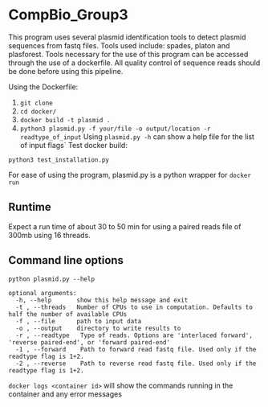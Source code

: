 # CompBio_Group3

This program uses several plasmid identification tools to detect plasmid sequences from fastq files. Tools used include: spades, platon and plasforest.
Tools necessary for the use of this program can be accessed through the use of a dockerfile. All quality control of sequence reads should be done before using this pipeline.

Using the Dockerfile:
1. `git clone`
2. `cd docker/` 
3. `docker build -t plasmid .`
4. `python3 plasmid.py -f your/file -o output/location -r readtype_of_input`
Using `plasmid.py -h` can show a help file for the list of input flags`
Test docker build:

  `python3 test_installation.py`

For ease of using the program, plasmid.py is a python wrapper for `docker run`

## Runtime
Expect a run time of about 30 to 50 min for using a paired reads file of 300mb using 16 threads.

## Command line options
``` 
python plasmid.py --help

optional arguments:
  -h, --help       show this help message and exit
  -t , --threads   Number of CPUs to use in computation. Defaults to half the number of available CPUs
  -f , --file      path to input data
  -o , --output    directory to write results to
  -r , --readtype   Type of reads. Options are 'interlaced forward', 'reverse paired-end', or 'forward paired-end'
  -1 , --forward    Path to forward read fastq file. Used only if the readtype flag is 1+2.
  -2 , --reverse    Path to reverse read fastq file. Used only if the readtype flag is 1+2.
```

```docker logs <container id>``` will show the commands running in the container and any error messages
